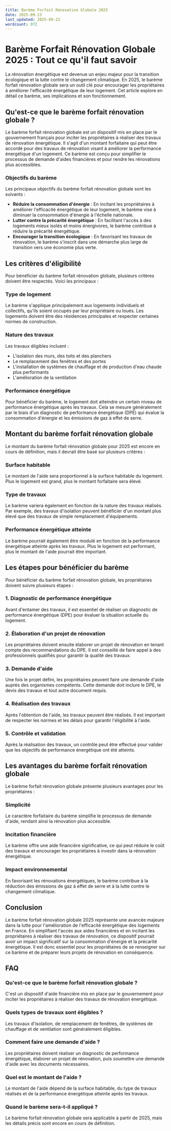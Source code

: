 ```yaml
---
title: Barème Forfait Rénovation Globale 2025
date: 2025-09-23
last_updated: 2025-09-23
wordcount: 972
---
```


# Barème Forfait Rénovation Globale 2025 : Tout ce qu'il faut savoir

La rénovation énergétique est devenue un enjeu majeur pour la transition écologique et la lutte contre le changement climatique. En 2025, le barème forfait rénovation globale sera un outil clé pour encourager les propriétaires à améliorer l'efficacité énergétique de leur logement. Cet article explore en détail ce barème, ses implications et son fonctionnement.

## Qu'est-ce que le barème forfait rénovation globale ?

Le barème forfait rénovation globale est un dispositif mis en place par le gouvernement français pour inciter les propriétaires à réaliser des travaux de rénovation énergétique. Il s'agit d'un montant forfaitaire qui peut être accordé pour des travaux de rénovation visant à améliorer la performance énergétique d'un logement. Ce barème est conçu pour simplifier le processus de demande d'aides financières et pour rendre les rénovations plus accessibles.

### Objectifs du barème

Les principaux objectifs du barème forfait rénovation globale sont les suivants :

- **Réduire la consommation d'énergie** : En incitant les propriétaires à améliorer l'efficacité énergétique de leur logement, le barème vise à diminuer la consommation d'énergie à l'échelle nationale.
- **Lutter contre la précarité énergétique** : En facilitant l'accès à des logements mieux isolés et moins énergivores, le barème contribue à réduire la précarité énergétique.
- **Encourager la transition écologique** : En favorisant les travaux de rénovation, le barème s'inscrit dans une démarche plus large de transition vers une économie plus verte.

## Les critères d'éligibilité

Pour bénéficier du barème forfait rénovation globale, plusieurs critères doivent être respectés. Voici les principaux :

### Type de logement

Le barème s'applique principalement aux logements individuels et collectifs, qu'ils soient occupés par leur propriétaire ou loués. Les logements doivent être des résidences principales et respecter certaines normes de construction.

### Nature des travaux

Les travaux éligibles incluent :

- L'isolation des murs, des toits et des planchers
- Le remplacement des fenêtres et des portes
- L'installation de systèmes de chauffage et de production d'eau chaude plus performants
- L'amélioration de la ventilation

### Performance énergétique

Pour bénéficier du barème, le logement doit atteindre un certain niveau de performance énergétique après les travaux. Cela se mesure généralement par le biais d'un diagnostic de performance énergétique (DPE) qui évalue la consommation d'énergie et les émissions de gaz à effet de serre.

## Montant du barème forfait rénovation globale

Le montant du barème forfait rénovation globale pour 2025 est encore en cours de définition, mais il devrait être basé sur plusieurs critères :

### Surface habitable

Le montant de l'aide sera proportionnel à la surface habitable du logement. Plus le logement est grand, plus le montant forfaitaire sera élevé.

### Type de travaux

Le barème variera également en fonction de la nature des travaux réalisés. Par exemple, des travaux d'isolation peuvent bénéficier d'un montant plus élevé que des travaux de simple remplacement d'équipements.

### Performance énergétique atteinte

Le barème pourrait également être modulé en fonction de la performance énergétique atteinte après les travaux. Plus le logement est performant, plus le montant de l'aide pourrait être important.

## Les étapes pour bénéficier du barème

Pour bénéficier du barème forfait rénovation globale, les propriétaires doivent suivre plusieurs étapes :

### 1. Diagnostic de performance énergétique

Avant d'entamer des travaux, il est essentiel de réaliser un diagnostic de performance énergétique (DPE) pour évaluer la situation actuelle du logement.

### 2. Élaboration d'un projet de rénovation

Les propriétaires doivent ensuite élaborer un projet de rénovation en tenant compte des recommandations du DPE. Il est conseillé de faire appel à des professionnels qualifiés pour garantir la qualité des travaux.

### 3. Demande d'aide

Une fois le projet défini, les propriétaires peuvent faire une demande d'aide auprès des organismes compétents. Cette demande doit inclure le DPE, le devis des travaux et tout autre document requis.

### 4. Réalisation des travaux

Après l'obtention de l'aide, les travaux peuvent être réalisés. Il est important de respecter les normes et les délais pour garantir l'éligibilité à l'aide.

### 5. Contrôle et validation

Après la réalisation des travaux, un contrôle peut être effectué pour valider que les objectifs de performance énergétique ont été atteints.

## Les avantages du barème forfait rénovation globale

Le barème forfait rénovation globale présente plusieurs avantages pour les propriétaires :

### Simplicité

Le caractère forfaitaire du barème simplifie le processus de demande d'aide, rendant ainsi la rénovation plus accessible.

### Incitation financière

Le barème offre une aide financière significative, ce qui peut réduire le coût des travaux et encourager les propriétaires à investir dans la rénovation énergétique.

### Impact environnemental

En favorisant les rénovations énergétiques, le barème contribue à la réduction des émissions de gaz à effet de serre et à la lutte contre le changement climatique.

## Conclusion

Le barème forfait rénovation globale 2025 représente une avancée majeure dans la lutte pour l'amélioration de l'efficacité énergétique des logements en France. En simplifiant l'accès aux aides financières et en incitant les propriétaires à réaliser des travaux de rénovation, ce dispositif pourrait avoir un impact significatif sur la consommation d'énergie et la précarité énergétique. Il est donc essentiel pour les propriétaires de se renseigner sur ce barème et de préparer leurs projets de rénovation en conséquence.

## FAQ

### Qu'est-ce que le barème forfait rénovation globale ?

C'est un dispositif d'aide financière mis en place par le gouvernement pour inciter les propriétaires à réaliser des travaux de rénovation énergétique.

### Quels types de travaux sont éligibles ?

Les travaux d'isolation, de remplacement de fenêtres, de systèmes de chauffage et de ventilation sont généralement éligibles.

### Comment faire une demande d'aide ?

Les propriétaires doivent réaliser un diagnostic de performance énergétique, élaborer un projet de rénovation, puis soumettre une demande d'aide avec les documents nécessaires.

### Quel est le montant de l'aide ?

Le montant de l'aide dépend de la surface habitable, du type de travaux réalisés et de la performance énergétique atteinte après les travaux.

### Quand le barème sera-t-il appliqué ?

Le barème forfait rénovation globale sera applicable à partir de 2025, mais les détails précis sont encore en cours de définition.
